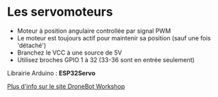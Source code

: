 
# Les servomoteurs

- Moteur à position angulaire controllée par signal PWM
- Le moteur est toujours actif pour maintenir sa position (sauf une fois 'détaché')
- Branchez le VCC à une source de 5V
- Utilisez broches GPIO 1 à 32 (33-36 sont en entrée seulement)

Librairie Arduino : **ESP32Servo**

[Plus d'info sur le site DroneBot Workshop](https://dronebotworkshop.com/esp32-servo/)

